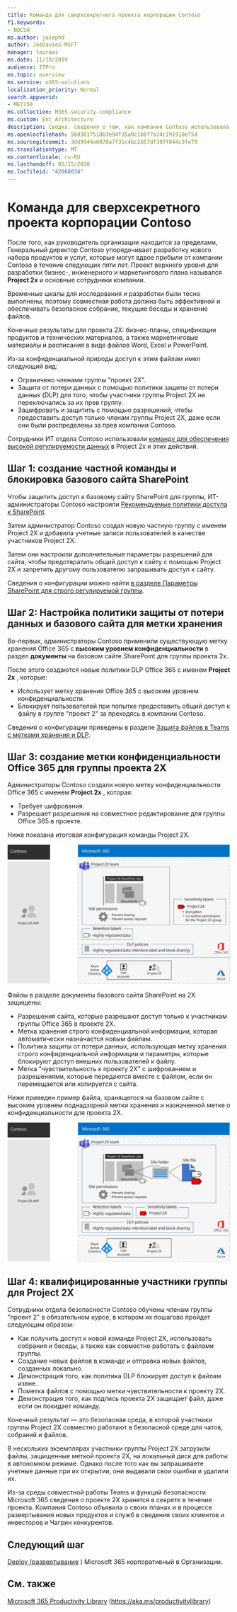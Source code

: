 ```yaml
---
title: Команда для сверхсекретного проекта корпорации Contoso
f1.keywords:
- NOCSH
ms.author: josephd
author: JoeDavies-MSFT
manager: laurawi
ms.date: 11/18/2019
audience: ITPro
ms.topic: overview
ms.service: o365-solutions
localization_priority: Normal
search.appverid:
- MET150
ms.collection: M365-security-compliance
ms.custom: Ent_Architecture
description: Сводка. сведения о том, как компания Contoso использовала группу для строго регулируемых данных для наиболее поднадзорного проекта, чтобы разработать новый набор продуктов и служб.
ms.openlocfilehash: 58d381751db3e94f35a0c1b8f7a14c191918e754
ms.sourcegitcommit: 3dd9944a6070a7f35c4bc2b57df397f844c3fe79
ms.translationtype: MT
ms.contentlocale: ru-RU
ms.lasthandoff: 02/15/2020
ms.locfileid: "42068034"
---
```

# <a name="team-for-a-top-secret-project-of-the-contoso-corporation"></a>Команда для сверхсекретного проекта корпорации Contoso

После того, как руководитель организации находится за пределами, Генеральный директор Contoso упорядочивает разработку нового набора продуктов и услуг, которые могут вдвое прибыли от компании Contoso в течение следующих пяти лет. Проект верхнего уровня для разработки бизнес-, инженерного и маркетингового плана назывался **Project 2x** и основные сотрудники компании. 

Временные шкалы для исследования и разработки были тесно выполнены, поэтому совместная работа должна быть эффективной и обеспечивать безопасное собрание, текущие беседы и хранение файлов.

Конечные результаты для проекта 2X: бизнес-планы, спецификации продуктов и технических материалов, а также маркетинговые материалы и расписания в виде файлов Word, Excel и PowerPoint. 

Из-за конфиденциальной природы доступ к этим файлам имел следующий вид:

- Ограничено членами группы "проект 2X".
- Защита от потери данных с помощью политики защиты от потери данных (DLP) для того, чтобы участники группы Project 2X не переключались за их прев группу.
- Зашифровать и защитить с помощью разрешений, чтобы предоставить доступ только членам группы Project 2X, даже если они были распределены за прев компании Contoso.

Сотрудники ИТ отдела Contoso использовали [команду для обеспечения высокой регулируемости данных](secure-teams-highly-regulated-data-scenario.md) в Project 2x и этих действий.

## <a name="step-1-created-a-private-team-and-locked-down-the-underlying-sharepoint-site"></a>Шаг 1: создание частной команды и блокировка базового сайта SharePoint

Чтобы защитить доступ к базовому сайту SharePoint для группы, ИТ-администраторы Contoso настроили [Рекомендуемые политики доступа к SharePoint](sharepoint-file-access-policies.md).

Затем администратор Contoso создал новую частную группу с именем Project 2X и добавила учетные записи пользователей в качестве участников Project 2X.

Затем они настроили дополнительные параметры разрешений для сайта, чтобы предотвратить общий доступ к сайту с помощью Project 2X и запретить другому пользователю запрашивать доступ к сайту.

Сведения о конфигурации можно найти [в разделе Параметры SharePoint для строго регулируемой группы](https://docs.microsoft.com/microsoft-365/security/office-365-security/deploy-teams-three-tiers#highly-confidential-teams).

## <a name="step-2-configured-a-dlp-policy-and-the-underlying-site-for-a-retention-label"></a>Шаг 2: Настройка политики защиты от потери данных и базового сайта для метки хранения 

Во-первых, администраторы Contoso применили существующую метку хранения Office 365 с **высоким уровнем конфиденциальности** в раздел **документы** на базовом сайте SharePoint для группы проекта 2x.

После этого создаются новые политики DLP Office 365 с именем **Project 2x** , которые:

- Использует метку хранения Office 365 с высоким уровнем конфиденциальности.
- Блокирует пользователей при попытке предоставить общий доступ к файлу в группе "проект 2" за преходясь в компании Contoso.

Сведения о конфигурации приведены в разделе [Защита файлов в Teams с метками хранения и DLP](https://docs.microsoft.com/microsoft-365/security/office-365-security/deploy-teams-retention-dlp).

## <a name="step-3-created-an-office-365-sensitivity-label-for-the-project-2x-team"></a>Шаг 3: создание метки конфиденциальности Office 365 для группы проекта 2X

Администраторы Contoso создали новую метку конфиденциальности Office 365 с именем **Project 2x** , которая:

- Требует шифрования.
- Разрешает разрешения на совместное редактирование для группы Office 365 в проекте.

Ниже показана итоговая конфигурация команды Project 2X.

![Итоговая конфигурация команды Project 2X](../media/contoso-team-for-highly-confidential-assets/final-config.png)
 
Файлы в разделе документы базового сайта SharePoint на 2X защищены:

- Разрешения сайта, которые разрешают доступ только к участникам группы Office 365 в проекте 2X.
- Метка хранения строго конфиденциальной информации, которая автоматически назначается новым файлам.
- Политика защиты от потери данных, использующая метку хранения строго конфиденциальной информации и параметры, которые блокируют доступ внешних пользователей к файлу.
- Метка "чувствительность к проекту 2X" с шифрованием и разрешениями, которые передаются вместе с файлом, если он перемещается или копируется с сайта.

Ниже приведен пример файла, хранящегося на базовом сайте с высоким уровнем поднадзорной метки хранения и назначенной метке о конфиденциальности для проекта 2X.

![Пример файла, хранящегося на сайте базового проекта 2X](../media/contoso-team-for-highly-confidential-assets/final-config-example-file.png)
 
## <a name="step-4-trained-project-2x-team-members"></a>Шаг 4: квалифицированные участники группы для Project 2X

Сотрудники отдела безопасности Contoso обучены членам группы "проект 2" в обязательном курсе, в котором их пошагово пройдет следующим образом:

- Как получить доступ к новой команде Project 2X, использовать собрания и беседы, а также как совместно работать с файлами группы.
- Создание новых файлов в команде и отправка новых файлов, созданных локально.
- Демонстрация того, как политика DLP блокирует доступ к файлам извне.
- Пометка файлов с помощью метки чувствительности к проекту 2X.
- Демонстрация того, как подпись проекта 2X защищает файл, даже если он покидает команду.

Конечный результат — это безопасная среда, в которой участники группы Project 2X совместно работают в безопасной среде для чатов, собраний и файлов.

В нескольких экземплярах участники группы Project 2X загрузили файлы, защищенные меткой проекта 2X, на локальный диск для работы в автономном режиме. Однако после того как вы запрашиваете учетные данные при их открытии, они выдавали свои ошибки и удалили их.

Из-за среды совместной работы Teams и функций безопасности Microsoft 365 сведения о проекте 2X хранятся в секрете в течение проекта. Компания Contoso объявила о своих планах и в процессе развертывания новых продуктов и служб в сведения своих клиентов и инвесторов и Чагрин конкурентов.

## <a name="next-step"></a>Следующий шаг

[Deploy (развертывание](deploy-microsoft-365-enterprise.md) ) Microsoft 365 корпоративный в Организации.

## <a name="see-also"></a>См. также

[Microsoft 365 Productivity Library](https://aka.ms/productivitylibrary) (https://aka.ms/productivitylibrary)
